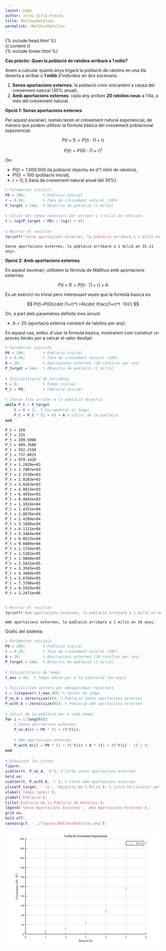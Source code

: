 ```yaml
---
layout: page
author: Jordi Villà-Freixa
title: MalthusRatolins
permalink: /MalthusRatolins
---
```


<html lang="en">
<body class="page">
  {% include head.html %}
    <main class="main-content">
      <div class="container">
        <div class="page-content">
          {{ content }}
        </div>
    </main>
    {% include footer.html %}
</body>
</html>

**Cas pràctic: Quan la població de ratolins arribarà a 1 milió?**


Anem a calcular quants anys trigarà la població de ratolins en una illa deserta a arribar a **1 milió** d'individus en dos escenaris:

1.  **Sense aportacions externes**: la població creix únicament a causa del creixement natural (30% anual).
2. **Amb aportacions externes**: cada any arriben **20 ratolins nous** a l'illa, a més del creixement natural.

**Opció 1: Sense aportacions externes**


Per aquest escenari, només tenim el creixement natural exponencial, de manera que podem utilitzar la fórmula bàsica del creixement poblacional exponencial:

 $$ P(t+1)=P(t)\cdot (1+r) $$ 

 $$ P(t)=P(0)\cdot (1+r)^t $$ 

On:

-  $P(t)=1.000.000$ (la població objectiu és d'1 milió de ratolins), 
-  $P(0)=100$ (població inicial), 
-  $r=0,3$ (taxa de creixement natural anual del 30%). 

```matlab
% Paràmetres inicials
P0 = 100;        % Població inicial
r = 0.30;        % Taxa de creixement natural (30%)
P_target = 1e6;  % Objectiu de població (1 milió)

% Càlcul del temps necessari per arribar a 1 milió de ratolins
t = log(P_target / P0) / log(1 + r);

% Mostrar el resultat
fprintf('Sense aportacions externes, la població arribarà a 1 milió en %.2f anys.\n', t);
```

```matlabTextOutput
Sense aportacions externes, la població arribarà a 1 milió en 35.11 anys.
```

**Opció 2: Amb aportacions externes**


En aquest escenari, utilitzem la fórmula de Malthus amb aportacions externes:

 $$ P(t+1)=P(t)\cdot (1+r)+A $$ 

Es un exercici no trivial pero interessant veure que la formula basica es:

 $$ P(t)=P(0)\cdot (1+r)^t +A\cdot \frac{(1+r)^t -1}{r} $$ 

On, a part dels parametres definits mes amunt:

-  $A=20$ (aportació externa constant de ratolins per any). 

En aquest cas, enlloc d'usar la formula basica, mostrarem com construir un proces iteratu per a cercar el valor desitjat:

```matlab
% Paràmetres inicials
P0 = 100;        % Població inicial
r = 0.30;        % Taxa de creixement natural (30%)
A = 20;          % Aportacions externes (20 ratolins per any)
P_target = 1e6;  % Objectiu de població (1 milió)

% Inicialització de variables
t = 0;           % Temps inicial
P_t = P0;        % Població inicial

% Iterar fins arribar a la població objectiu
while P_t < P_target
    t = t + 1;  % Incrementar el temps
    P_t = P_t * (1 + r) + A % Càlcul de la població
end
```

```matlabTextOutput
P_t = 150
P_t = 215
P_t = 299.5000
P_t = 409.3500
P_t = 552.1550
P_t = 737.8015
P_t = 979.1420
P_t = 1.2929e+03
P_t = 1.7007e+03
P_t = 2.2310e+03
P_t = 2.9203e+03
P_t = 3.8163e+03
P_t = 4.9813e+03
P_t = 6.4956e+03
P_t = 8.4643e+03
P_t = 1.1024e+04
P_t = 1.4351e+04
P_t = 1.8676e+04
P_t = 2.4299e+04
P_t = 3.1608e+04
P_t = 4.1111e+04
P_t = 5.3464e+04
P_t = 6.9523e+04
P_t = 9.0400e+04
P_t = 1.1754e+05
P_t = 1.5282e+05
P_t = 1.9869e+05
P_t = 2.5832e+05
P_t = 3.3583e+05
P_t = 4.3660e+05
P_t = 5.6760e+05
P_t = 7.3790e+05
P_t = 9.5929e+05
P_t = 1.2471e+06
```

```matlab

% Mostrar el resultat
fprintf('Amb aportacions externes, la població arribarà a 1 milió en %d anys.\n', t);
```

```matlabTextOutput
Amb aportacions externes, la població arribarà a 1 milió en 34 anys.
```

Grafic del sistema:

```matlab
% Paràmetres inicials
P0 = 100;        % Població inicial
r = 0.30;        % Taxa de creixement natural (30%)
A = 20;          % Aportacions externes (20 ratolins per any)
P_target = 1e6;  % Objectiu de població (1 milió)

% Inicialització de temps
t_max = 40;  % Temps màxim per a la simulació (en anys)

% Inicialitzem vectors per emmagatzemar resultats
t = linspace(0,t_max,40); % Vector de temps
P_no_A = zeros(size(t)); % Població sense aportacions externes
P_with_A = zeros(size(t)); % Població amb aportacions externes

% Càlcul de la població per a cada temps
for i = 1:length(t)
    % Sense aportacions externes
    P_no_A(i) = P0 * (1 + r)^t(i);
    
    % Amb aportacions externes
    P_with_A(i) = P0 * (1 + r)^t(i) + A * ((1 + r)^t(i) - 1) / r;
end

% Dibuixant les corbes
figure;
scatter(t, P_no_A, 'b'); % Corba sense aportacions externes
hold on;
scatter(t, P_with_A, 'r'); % Corba amb aportacions externes
yline(P_target, '--k', 'Objectiu de 1 Milió'); % Línia horitzontal per l'objectiu
xlabel('Temps (anys)');
ylabel('Població');
title('Evolució de la Població de Ratolins');
legend('Sense Aportacions Externes', 'Amb Aportacions Externes');
grid on;
hold off;
saveas(gcf, '../figures/MalthusRatolins.png');
```

![figure_0.png](MalthusRatolins_media/figure_0.png)


